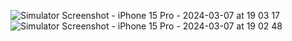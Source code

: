 ![Simulator Screenshot - iPhone 15 Pro - 2024-03-07 at 19 03 17](https://github.com/erayinal/InstagramCloneSPM/assets/114001362/ba0bc7f6-c89c-4a4f-a5cb-aa1350fa26ee)
![Simulator Screenshot - iPhone 15 Pro - 2024-03-07 at 19 02 48](https://github.com/erayinal/InstagramCloneSPM/assets/114001362/81c01bd6-ca0e-4115-a3c3-648fcd6eb0aa)
